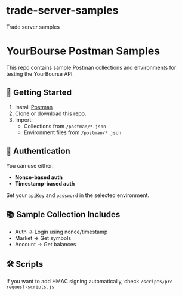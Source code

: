 # trade-server-samples
Trade server samples


# YourBourse Postman Samples

This repo contains sample Postman collections and environments for testing the YourBourse API.

## 🚀 Getting Started

1. Install [Postman](https://www.postman.com/downloads/)
2. Clone or download this repo.
3. Import:
   - Collections from `/postman/*.json`
   - Environment files from `/postman/*.json`

## 🔐 Authentication

You can use either:
- **Nonce-based auth**
- **Timestamp-based auth**

Set your `apiKey` and `password` in the selected environment.

## 📚 Sample Collection Includes

- Auth → Login using nonce/timestamp
- Market → Get symbols
- Account → Get balances

## 🛠️ Scripts

If you want to add HMAC signing automatically, check `/scripts/pre-request-scripts.js`
